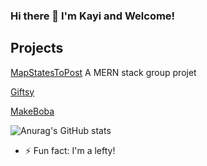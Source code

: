 ### Hi there 👋 I'm Kayi and Welcome!

## Projects
[MapStatesToPost](https://github.com/KayiLeung/mapStatesToPost)
A MERN stack group projet

[Giftsy](https://github.com/KayiLeung/Giftsy)


[MakeBoba](https://github.com/KayiLeung/MakeBoba)



 



<!--
**KayiLeung/KayiLeung** is a ✨ _special_ ✨ repository because its `README.md` (this file) appears on your GitHub profile.

Here are some ideas to get you started:

- 🔭 I’m currently working on ...
- 🌱 I’m currently learning ...
- 👯 I’m looking to collaborate on ...
- 🤔 I’m looking for help with ...
- 💬 Ask me about ...
- 📫 How to reach me: ...
- 😄 Pronouns: ...
- ⚡ Fun fact: ...
-->




![Anurag's GitHub stats](https://github-readme-stats.vercel.app/api?username=KayiLeung&show_icons=true&theme=onedark)


 - ⚡ Fun fact: I'm a lefty!
